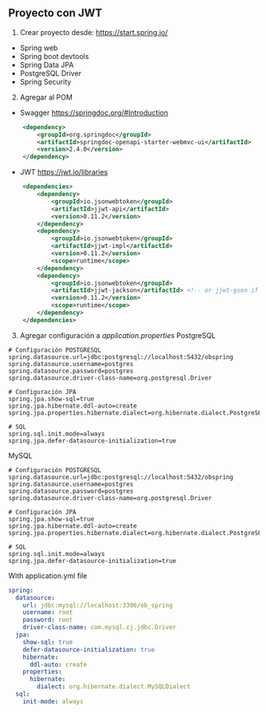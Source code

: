 ## Proyecto con JWT

1. Crear proyecto desde: https://start.spring.io/
* Spring web
* Spring boot devtools
* Spring Data JPA
* PostgreSQL Driver
* Spring Security

2. Agregar al POM
* Swagger https://springdoc.org/#Introduction
```xml
    <dependency>
        <groupId>org.springdoc</groupId>
        <artifactId>springdoc-openapi-starter-webmvc-ui</artifactId>
        <version>2.4.0</version>
    </dependency>
```
* JWT https://jwt.io/libraries
```xml
    <dependencies>
        <dependency>
            <groupId>io.jsonwebtoken</groupId>
            <artifactId>jjwt-api</artifactId>
            <version>0.11.2</version>
        </dependency>
        <dependency>
            <groupId>io.jsonwebtoken</groupId>
            <artifactId>jjwt-impl</artifactId>
            <version>0.11.2</version>
            <scope>runtime</scope>
        </dependency>
        <dependency>
            <groupId>io.jsonwebtoken</groupId>
            <artifactId>jjwt-jackson</artifactId> <!-- or jjwt-gson if Gson is preferred -->
            <version>0.11.2</version>
            <scope>runtime</scope>
        </dependency>
    </dependencies>
```
3. Agregar configuración a *application.properties*
PostgreSQL
```
# Configuración POSTGRESQL
spring.datasource.url=jdbc:postgresql://localhost:5432/obspring
spring.datasource.username=postgres
spring.datasource.password=postgres
spring.datasource.driver-class-name=org.postgresql.Driver

# Configuración JPA
spring.jpa.show-sql=true
spring.jpa.hibernate.ddl-auto=create
spring.jpa.properties.hibernate.dialect=org.hibernate.dialect.PostgreSQLDialect

# SQL
spring.sql.init.mode=always
spring.jpa.defer-datasource-initialization=true
```

MySQL
```
# Configuración POSTGRESQL
spring.datasource.url=jdbc:postgresql://localhost:5432/obspring
spring.datasource.username=postgres
spring.datasource.password=postgres
spring.datasource.driver-class-name=org.postgresql.Driver

# Configuración JPA
spring.jpa.show-sql=true
spring.jpa.hibernate.ddl-auto=create
spring.jpa.properties.hibernate.dialect=org.hibernate.dialect.PostgreSQLDialect

# SQL
spring.sql.init.mode=always
spring.jpa.defer-datasource-initialization=true
```

With application.yml file
```yml
spring:
  datasource:
    url: jdbc:mysql://localhost:3306/ob_spring
    username: root
    password: root
    driver-class-name: com.mysql.cj.jdbc.Driver
  jpa:
    show-sql: true
    defer-datasource-initialization: true
    hibernate:
      ddl-auto: create
    properties:
      hibernate:
        dialect: org.hibernate.dialect.MySQLDialect
  sql:
    init-mode: always
```